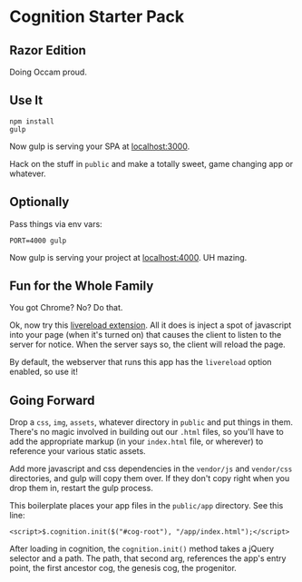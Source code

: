 # Cognition Starter Pack
## Razor Edition

Doing Occam proud.

## Use It

    npm install
    gulp

Now gulp is serving your SPA at [localhost:3000](http://localhost:3000).

Hack on the stuff in `public` and make a totally sweet, game changing app or whatever.

## Optionally

Pass things via env vars:

    PORT=4000 gulp

Now gulp is serving your project at [localhost:4000](http://localhost:4000). UH mazing.

## Fun for the Whole Family

You got Chrome? No? Do that.

Ok, now try this [livereload extension](https://chrome.google.com/webstore/detail/livereload/jnihajbhpnppcggbcgedagnkighmdlei?hl=en).
All it does is inject a spot of javascript into your page (when it's turned on)
that causes the client to listen to the server for notice. When the server says
so, the client will reload the page.

By default, the webserver that runs this app has the `livereload` option
enabled, so use it!

## Going Forward

Drop a `css`, `img`, `assets`, whatever directory in `public` and put things in
them. There's no magic involved in building out our `.html` files, so you'll
have to add the appropriate markup (in your `index.html` file, or wherever)
to reference your various static assets.

Add more javascript and css dependencies in the `vendor/js` and `vendor/css`
directories, and gulp will copy them over.  If they don't copy right when you
drop them in, restart the gulp process.

This boilerplate places your app files in the `public/app` directory. See this
line:

    <script>$.cognition.init($("#cog-root"), "/app/index.html");</script>

After loading in cognition, the `cognition.init()` method takes a jQuery selector
and a path.  The path, that second arg, references the app's entry point, the
first ancestor cog, the genesis cog, the progenitor.
